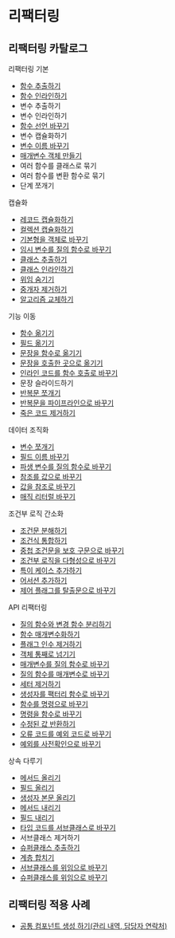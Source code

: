 # 리팩터링

## 리팩터링 카탈로그

리팩터링 기본

- [함수 추출하기](./catalogs/extract-function.md)
- [함수 인라인하기](./catalogs/inline-function.md)
- 변수 추출하기
- 변수 인라인하기
- [함수 선언 바꾸기](./catalogs/change-function-declaration.md)
- 변수 캡슐화하기
- [변수 이름 바꾸기](./catalogs/rename-variable.md)
- [매개변수 객체 만들기](./catalogs/introduce-parameter-object.md)
- 여러 함수를 클래스로 묶기
- 여러 함수를 변환 함수로 묶기
- 단계 쪼개기

캡슐화

- [레코드 캡슐화하기](./catalogs/encapsulate-record.md)
- [컬렉션 캡슐화하기](./catalogs/encapsulate-collection.md)
- [기본형을 객체로 바꾸기](./catalogs/replace-primitive-with-object.md)
- [임시 변수를 질의 함수로 바꾸기](./catalogs/replace-temp-with-query.md)
- [클래스 추출하기](./catalogs/extract-class.md)
- [클래스 인라인하기](./catalogs/inline-class.md)
- [위임 숨기기](./catalogs/hide-delegate.md)
- [중개자 제거하기](./catalogs/remove-intermediary.md)
- [알고리즘 교체하기](./catalogs/substitute-algorithm.md)

기능 이동

- [함수 옮기기](./catalogs/move-function.md)
- [필드 옮기기](./catalogs/move-field.md)
- [문장을 함수로 옮기기](./catalogs/move-statements-into-function.md)
- [문장을 호출한 곳으로 옮기기](./catalogs/move-statements-to-callers.md)
- [인라인 코드를 함수 호출로 바꾸기](./catalogs/replace-inline-code-with-function-call.md)
- 문장 슬라이드하기
- [반복문 쪼개기](./catalogs/split-loop.md)
- [반복문을 파이프라인으로 바꾸기](./catalogs/replace-loop-with-pipeline.md)
- [죽은 코드 제거하기](./catalogs/remove-dead-code.md)

데이터 조직화

- [변수 쪼개기](./catalogs/split-variable.md)
- [필드 이름 바꾸기](./catalogs/ename-field.md)
- [파생 변수를 질의 함수로 바꾸기](./catalogs/replace-derived-variable-with-query.md)
- [참조를 값으로 바꾸기](./catalogs/change-reference-to-value.md)
- [값을 참조로 바꾸기](./catalogs/change-value-to-reference.md)
- [매직 리터럴 바꾸기](./catalogs/replace-magic-literal.md)

조건부 로직 간소화

- [조건문 분해하기](./catalogs/decompose-conditional.md)
- [조건식 통합하기](./catalogs/consolidate-conditional-expression.md)
- [중첩 조건문을 보호 구문으로 바꾸기](./catalogs/replace-nested-conditional-with-guard-clasuses.md)
- [조건부 로직을 다형성으로 바꾸기](replace-conditional-with-polymorphism.md)
- [특이 케이스 추가하기](./catalogs/introduce-special-case.md)
- [어서션 추가하기](./catalogs/introduce-assertion.md)
- [제어 플래그를 탈출문으로 바꾸기](./catalogs/replace-control-flag-with-break.md)

API 리팩터링

- [질의 함수와 변경 함수 분리하기](./catalogs/separate-query-from-modifier.md)
- [함수 매개변수화하기](./catalogs/parameterize-function.md)
- [플래그 인수 제거하기](./catalogs/remove-flag-argument.md)
- [객체 통째로 넘기기](./catalogs/preserve-whole-object.md)
- [매개변수를 질의 함수로 바꾸기](./catalogs/replace-parameter-with-query-function.md)
- [질의 함수를 매개변수로 바꾸기](./catalogs/replace-query-with-parameter.md)
- [세터 제거하기](./catalogs/remove-setting-method.md)
- [생성자를 팩터리 함수로 바꾸기](./catalogs/replace-constructor-with-factory-function.md)
- [함수를 명령으로 바꾸기](./catalogs/replace-function-with-command.md)
- [명령을 함수로 바꾸기](./catalogs/replace-command-with-function.md)
- [수정된 값 반환하기](./catalogs/return-modified-value.md)
- [오류 코드를 예외 코드로 바꾸기](./catalogs/replace-error-code-with-exception.md)
- [예외를 사전확인으로 바꾸기](./catalogs/replace-exception-handling-with-pre-checking.md)

상속 다루기

- [메서드 올리기](./catalogs/pull-up-method.md)
- [필드 올리기](./catalogs/pull-up-field.md)
- [생성자 본문 올리기](./catalogs/pull-up-constructor-body.md)
- [메서드 내리기](./catalogs/push-down-method.md)
- [필드 내리기](./catalogs/push-down-field.md)
- [타입 코드를 서브클래스로 바꾸기](./catalogs/replace-type-code-with-subclasses.md)
- 서브클래스 제거하기
- [슈퍼클래스 추출하기](./catalogs/extract-superclass.md)
- [계층 합치기](./catalogs/collapse-hierarchy.md)
- [서브클래스를 위임으로 바꾸기](./catalogs/replace-subclass-with-delegate.md)
- [슈퍼클래스를 위임으로 바꾸기](./catalogs/replace-superclass-with-delegate.md)

## 리팩터링 적용 사례

- [공통 컴포넌트 생성 하기(관리 내역, 담당자 연락처)](./practices/create-common-component.md)
